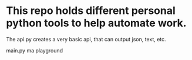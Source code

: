 # This repo holds different personal python tools to help automate work.


The api.py creates a very basic api, that can output json, text, etc.

main.py ma playground